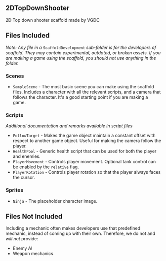 ## 2DTopDownShooter

2D Top down shooter scaffold made by VGDC

## Files Included

_Note: Any file in a_ `ScaffoldDevelopment` _sub-folder is for the developers of scaffold.
They may contain experimental, outdated, or broken assets.
If you are making a game using the scaffold, you should not use anything in the folder._ 

### Scenes

* `SampleScene` -
  The most basic scene you can make using the scaffold files.
  Includes a character with all the relevant scripts, and a camera that follows the character.
  It's a good starting point if you are making a game.

### Scripts

_Additional documentation and remarks available in script files_

* `FollowTarget` -
  Makes the game object maintain a constant offset with respect to another game object.
  Useful for making the camera follow the player.
* `HealthPool` - 
  Generic health script that can be used for both the player and enemies.
* `PlayerMovement` - 
  Controls player movement. Optional tank control can be enabled by the `relative` flag.
* `PlayerRotation` - 
  Controls player rotation so that the player always faces the cursor.
  
### Sprites

* `Ninja` - 
  The placeholder character image.

## Files Not Included

Including a mechanic often makes developers use that predefined mechanic, instead of coming up with their own. Therefore, we do not and _will not_ provide:

* Enemy AI
* Weapon mechanics
